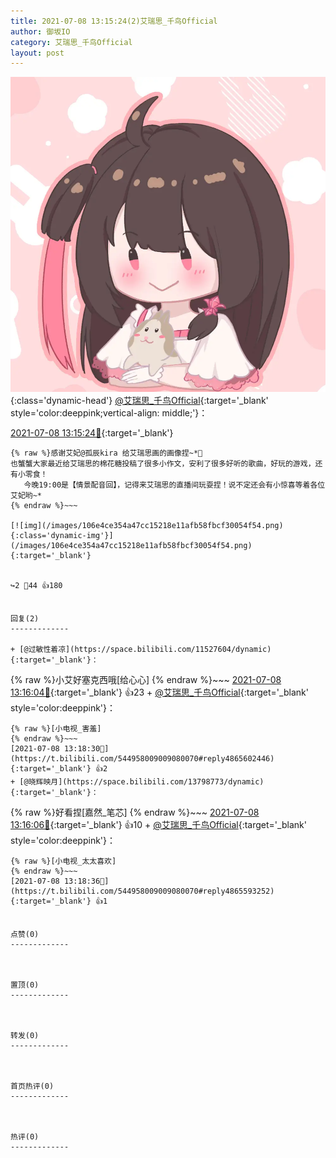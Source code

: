 ```yaml
---
title: 2021-07-08 13:15:24(2)艾瑞思_千鸟Official
author: 御坂IO
category: 艾瑞思_千鸟Official
layout: post
---
```


![img](/images/7e08840c56f251de28bdf766b647bd5fe9a5d50a.jpg){:class='dynamic-head'}
[@艾瑞思_千鸟Official](https://space.bilibili.com/1090010845/dynamic){:target='_blank' style='color:deeppink;vertical-align: middle;'}：

[2021-07-08 13:15:24🔗](https://t.bilibili.com/544958009009080070){:target='_blank'}

~~~
{% raw %}感谢艾妃@孤辰kira 给艾瑞思画的画像捏~*🍓
也蟹蟹大家最近给艾瑞思的棉花糖投稿了很多小作文，安利了很多好听的歌曲，好玩的游戏，还有小零食！
   今晚19:00是【情景配音回】，记得来艾瑞思的直播间玩耍捏！说不定还会有小惊喜等着各位艾妃哟~*
{% endraw %}~~~

[![img](/images/106e4ce354a47cc15218e11afb58fbcf30054f54.png){:class='dynamic-img'}](/images/106e4ce354a47cc15218e11afb58fbcf30054f54.png){:target='_blank'}


↪️2 💬44 👍180


回复(2)
-------------

+ [@过敏性着凉](https://space.bilibili.com/11527604/dynamic){:target='_blank'}：
~~~
{% raw %}小艾好塞克西哦[给心心]
{% endraw %}~~~
[2021-07-08 13:16:04🔗](https://t.bilibili.com/544958009009080070#reply4865578466){:target='_blank'} 👍23
    + [@艾瑞思_千鸟Official](https://space.bilibili.com/1090010845/dynamic){:target='_blank' style='color:deeppink'}：
~~~
{% raw %}[小电视_害羞]
{% endraw %}~~~
[2021-07-08 13:18:30🔗](https://t.bilibili.com/544958009009080070#reply4865602446){:target='_blank'} 👍2
+ [@晓辉映月](https://space.bilibili.com/13798773/dynamic){:target='_blank'}：
~~~
{% raw %}好看捏[嘉然_笔芯]
{% endraw %}~~~
[2021-07-08 13:16:06🔗](https://t.bilibili.com/544958009009080070#reply4865587540){:target='_blank'} 👍10
    + [@艾瑞思_千鸟Official](https://space.bilibili.com/1090010845/dynamic){:target='_blank' style='color:deeppink'}：
~~~
{% raw %}[小电视_太太喜欢]
{% endraw %}~~~
[2021-07-08 13:18:36🔗](https://t.bilibili.com/544958009009080070#reply4865593252){:target='_blank'} 👍1


点赞(0)
-------------



置顶(0)
-------------



转发(0)
-------------



首页热评(0)
-------------



热评(0)
-------------



